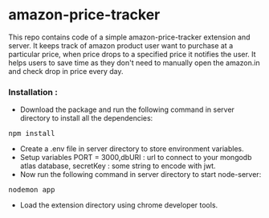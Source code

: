 # amazon-price-tracker
This repo contains code of a simple amazon-price-tracker extension and server. It keeps track of amazon product user want to purchase at a particular price, when price drops to a specified price it notifies the user. It helps users to save time as they don't need to manually open the amazon.in and check drop in price every day.

### Installation :
* Download the package and run the following command in server directory to install all the dependencies:
<pre>npm install</pre>
* Create a .env file in server directory to store environment variables. 
* Setup variables PORT = 3000,dbURI : url to connect to your mongodb atlas database, secretKey : some string to encode with jwt.  
* Now run the following command in server directory to start node-server:
<pre>nodemon app</pre>
* Load the extension directory using chrome developer tools.
